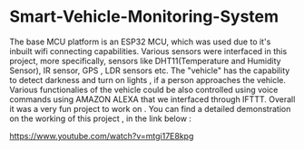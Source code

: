 # Smart-Vehicle-Monitoring-System
The base MCU platform is an ESP32 MCU, which was used due to it's  inbuilt wifi connecting capabilities.
Various sensors were interfaced in this project, more specifically, sensors like DHT11(Temperature and Humidity Sensor), IR sensor, GPS , LDR sensors etc. 
The "vehicle" has the capability to detect darkness and turn on lights , if a person approaches the vehicle.
Various functionalies of the vehicle could be also controlled using voice commands using AMAZON ALEXA that we interfaced through IFTTT.
Overall it was a very fun project to work on .
You can find a detailed demonstration on the working of this project , in the link below : 

https://www.youtube.com/watch?v=mtgi17E8kpg
